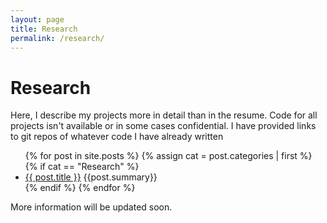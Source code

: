```yaml
---
layout: page
title: Research
permalink: /research/
---
```


<!-- {% for category in site.categories %}
  {% assign cat = category | first %}
  {% if cat == "Research" %}
  <li><a name="{{ category | first }}">{{ cat }}</a>
    <ul>
    {% for posts in category %}
      {% for post in posts %}
        <li><a href="{{ post.url }}">{{ post.title }}</a></li>
      {% endfor %}
    {% endfor %}
    </ul>
  </li>
  {% endif %}

{% endfor %}
 -->
<h1>Research  </h1>
 

 Here, I describe my projects more in detail than in the resume. Code for all projects isn't available or in some cases confidential. I have provided links to git repos of whatever code I have already written

<ul>
  {% for post in site.posts %}
  {% assign cat = post.categories | first %}
  {% if cat == "Research" %}
    <li>
      <a href="{{ post.url }}">{{ post.title }}</a>
      {{post.summary}}
    </li>
  {% endif %}
  {% endfor %}
</ul>

More information will be updated soon.